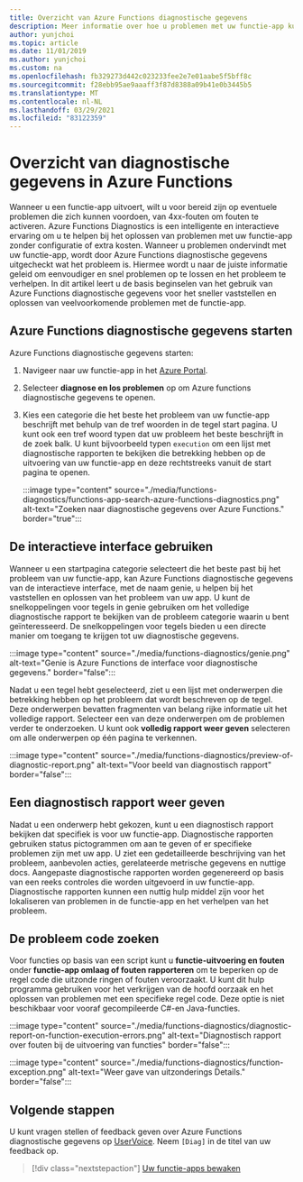 ```yaml
---
title: Overzicht van Azure Functions diagnostische gegevens
description: Meer informatie over hoe u problemen met uw functie-app kunt oplossen met Azure Functions diagnostische gegevens.
author: yunjchoi
ms.topic: article
ms.date: 11/01/2019
ms.author: yunjchoi
ms.custom: na
ms.openlocfilehash: fb329273d442c023233fee2e7e01aabe5f5bff8c
ms.sourcegitcommit: f28ebb95ae9aaaff3f87d8388a09b41e0b3445b5
ms.translationtype: MT
ms.contentlocale: nl-NL
ms.lasthandoff: 03/29/2021
ms.locfileid: "83122359"
---
```

# <a name="azure-functions-diagnostics-overview"></a>Overzicht van diagnostische gegevens in Azure Functions

Wanneer u een functie-app uitvoert, wilt u voor bereid zijn op eventuele problemen die zich kunnen voordoen, van 4xx-fouten om fouten te activeren. Azure Functions Diagnostics is een intelligente en interactieve ervaring om u te helpen bij het oplossen van problemen met uw functie-app zonder configuratie of extra kosten. Wanneer u problemen ondervindt met uw functie-app, wordt door Azure Functions diagnostische gegevens uitgecheckt wat het probleem is. Hiermee wordt u naar de juiste informatie geleid om eenvoudiger en snel problemen op te lossen en het probleem te verhelpen. In dit artikel leert u de basis beginselen van het gebruik van Azure Functions diagnostische gegevens voor het sneller vaststellen en oplossen van veelvoorkomende problemen met de functie-app.

## <a name="start-azure-functions-diagnostics"></a>Azure Functions diagnostische gegevens starten

Azure Functions diagnostische gegevens starten:

1. Navigeer naar uw functie-app in het [Azure Portal](https://portal.azure.com).
1. Selecteer **diagnose en los problemen** op om Azure functions diagnostische gegevens te openen.
1. Kies een categorie die het beste het probleem van uw functie-app beschrijft met behulp van de tref woorden in de tegel start pagina. U kunt ook een tref woord typen dat uw probleem het beste beschrijft in de zoek balk. U kunt bijvoorbeeld typen `execution` om een lijst met diagnostische rapporten te bekijken die betrekking hebben op de uitvoering van uw functie-app en deze rechtstreeks vanuit de start pagina te openen.

   :::image type="content" source="./media/functions-diagnostics/functions-app-search-azure-functions-diagnostics.png" alt-text="Zoeken naar diagnostische gegevens over Azure Functions." border="true":::

## <a name="use-the-interactive-interface"></a>De interactieve interface gebruiken

Wanneer u een startpagina categorie selecteert die het beste past bij het probleem van uw functie-app, kan Azure Functions diagnostische gegevens van de interactieve interface, met de naam genie, u helpen bij het vaststellen en oplossen van het probleem van uw app. U kunt de snelkoppelingen voor tegels in genie gebruiken om het volledige diagnostische rapport te bekijken van de probleem categorie waarin u bent geïnteresseerd. De snelkoppelingen voor tegels bieden u een directe manier om toegang te krijgen tot uw diagnostische gegevens.

:::image type="content" source="./media/functions-diagnostics/genie.png" alt-text="Genie is Azure Functions de interface voor diagnostische gegevens." border="false":::

Nadat u een tegel hebt geselecteerd, ziet u een lijst met onderwerpen die betrekking hebben op het probleem dat wordt beschreven op de tegel. Deze onderwerpen bevatten fragmenten van belang rijke informatie uit het volledige rapport. Selecteer een van deze onderwerpen om de problemen verder te onderzoeken. U kunt ook **volledig rapport weer geven** selecteren om alle onderwerpen op één pagina te verkennen.

:::image type="content" source="./media/functions-diagnostics/preview-of-diagnostic-report.png" alt-text="Voor beeld van diagnostisch rapport" border="false":::

## <a name="view-a-diagnostic-report"></a>Een diagnostisch rapport weer geven

Nadat u een onderwerp hebt gekozen, kunt u een diagnostisch rapport bekijken dat specifiek is voor uw functie-app. Diagnostische rapporten gebruiken status pictogrammen om aan te geven of er specifieke problemen zijn met uw app. U ziet een gedetailleerde beschrijving van het probleem, aanbevolen acties, gerelateerde metrische gegevens en nuttige docs. Aangepaste diagnostische rapporten worden gegenereerd op basis van een reeks controles die worden uitgevoerd in uw functie-app. Diagnostische rapporten kunnen een nuttig hulp middel zijn voor het lokaliseren van problemen in de functie-app en het verhelpen van het probleem.

## <a name="find-the-problem-code"></a>De probleem code zoeken

Voor functies op basis van een script kunt u **functie-uitvoering en fouten** onder **functie-app omlaag of fouten rapporteren** om te beperken op de regel code die uitzonde ringen of fouten veroorzaakt. U kunt dit hulp programma gebruiken voor het verkrijgen van de hoofd oorzaak en het oplossen van problemen met een specifieke regel code. Deze optie is niet beschikbaar voor vooraf gecompileerde C#-en Java-functies.

:::image type="content" source="./media/functions-diagnostics/diagnostic-report-on-function-execution-errors.png" alt-text="Diagnostisch rapport over fouten bij de uitvoering van functies" border="false":::

:::image type="content" source="./media/functions-diagnostics/function-exception.png" alt-text="Weer gave van uitzonderings Details." border="false":::

## <a name="next-steps"></a>Volgende stappen

U kunt vragen stellen of feedback geven over Azure Functions diagnostische gegevens op [UserVoice](https://feedback.azure.com/forums/355860-azure-functions). Neem `[Diag]` in de titel van uw feedback op.

> [!div class="nextstepaction"]
> [Uw functie-apps bewaken](functions-monitoring.md)
